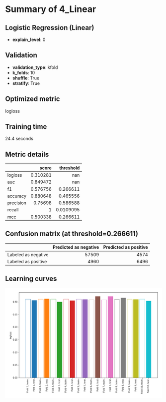 # Summary of 4_Linear

## Logistic Regression (Linear)
- **explain_level**: 0

## Validation
 - **validation_type**: kfold
 - **k_folds**: 10
 - **shuffle**: True
 - **stratify**: True

## Optimized metric
logloss

## Training time

24.4 seconds

## Metric details
|           |    score |   threshold |
|:----------|---------:|------------:|
| logloss   | 0.310281 | nan         |
| auc       | 0.849472 | nan         |
| f1        | 0.576756 |   0.266611  |
| accuracy  | 0.880648 |   0.465556  |
| precision | 0.75698  |   0.586588  |
| recall    | 1        |   0.0109095 |
| mcc       | 0.500338 |   0.266611  |


## Confusion matrix (at threshold=0.266611)
|                     |   Predicted as negative |   Predicted as positive |
|:--------------------|------------------------:|------------------------:|
| Labeled as negative |                   57509 |                    4574 |
| Labeled as positive |                    4960 |                    6496 |

## Learning curves
![Learning curves](learning_curves.png)